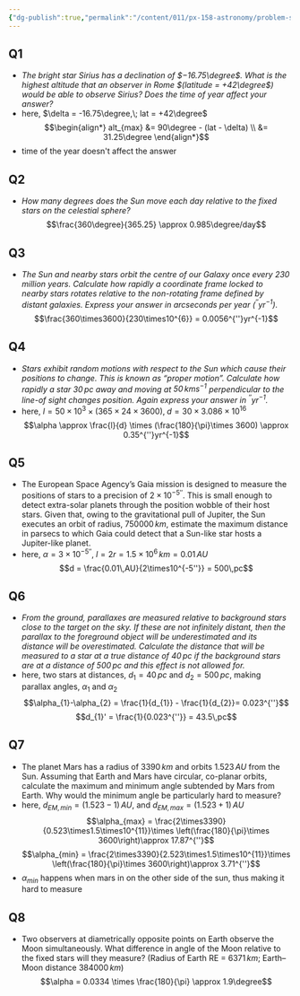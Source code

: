```yaml
---
{"dg-publish":true,"permalink":"/content/011/px-158-astronomy/problem-sheets/px-158-ps-1/","noteIcon":"1","created":"2024-11-25T10:50:32.000+00:00","updated":"2024-11-26T20:12:37.430+00:00"}
---
```


## Q1 
- *The bright star Sirius has a declination of $−16.75\degree$. What is the highest altitude that an observer in Rome $(latitude = +42\degree$) would be able to observe Sirius? Does the time of year affect your answer?*
- here, $\delta = -16.75\degree,\; lat = +42\degree$
$$\begin{align*}
	alt_{max} &= 90\degree - (lat - \delta) \\
	&= 31.25\degree
\end{align*}$$
- time of the year doesn't affect the answer
## Q2
- *How many degrees does the Sun move each day relative to the fixed stars on the celestial sphere?*
$$\frac{360\degree}{365.25} \approx 0.985\degree/day$$
## Q3
- *The Sun and nearby stars orbit the centre of our Galaxy once every 230 million years. Calculate how rapidly a coordinate frame locked to nearby stars rotates relative to the non-rotating frame defined by distant galaxies. Express your answer in arcseconds per year (${} ^{′′}yr^{−1}$).*
$$\frac{360\times3600}{230\times10^{6}} = 0.0056^{''}yr^{-1}$$
## Q4 
- *Stars exhibit random motions with respect to the Sun which cause their positions to change. This is known as “proper motion”. Calculate how rapidly a star $30\,pc$ away and moving at $50\,km s^{−1}$ perpendicular to the line-of sight changes position. Again express your answer in $^{′′}yr^{−1}$.*
- here, ${} l = 50\times10^{3}\times (365\times24\times3600),\; d = 30\times3.086\times10^{16} {}$
$$\alpha \approx \frac{l}{d} \times (\frac{180}{\pi}\times 3600) \approx 0.35^{''}yr^{-1}$$
## Q5
- The European Space Agency’s Gaia mission is designed to measure the positions of stars to a precision of $2\times10^{−5′′}$. This is small enough to detect extra-solar planets through the position wobble of their host stars. Given that, owing to the gravitational pull of Jupiter, the Sun executes an orbit of radius, $750 000\,km$, estimate the maximum distance in parsecs to which Gaia could detect that a Sun-like star hosts a Jupiter-like planet.
- here, $\alpha=3\times10^{-5''},\; l = 2r = 1.5\times10^{6}\,km = 0.01\,AU$
$$d = \frac{0.01\,AU}{2\times10^{-5''}} = 500\,pc$$
## Q6
- *From the ground, parallaxes are measured relative to background stars close to the target on the sky. If these are not infinitely distant, then the parallax to the foreground object will be underestimated and its distance will be overestimated. Calculate the distance that will be measured to a star at a true distance of $40\,pc$ if the background stars are at a distance of $500\,pc$ and this effect is not allowed for.*
- here, two stars at distances, $d_{1}=40\,pc$ and $d_{2}=500\,pc$, making parallax angles, $\alpha_{1}$ and $\alpha_{2}$
$$\alpha_{1}-\alpha_{2} = \frac{1}{d_{1}} - \frac{1}{d_{2}}= 0.023^{''}$$
$$d_{1}' = \frac{1}{0.023^{''}} = 43.5\,pc$$
## Q7
- The planet Mars has a radius of $3390\,km$ and orbits $1.523\,AU$ from the Sun. Assuming that Earth and Mars have circular, co-planar orbits, calculate the maximum and minimum angle subtended by Mars from Earth. Why would the minimum angle be particularly hard to measure?
- here, $d_{EM, min} = (1.523-1)\,AU$, and $d_{EM,max} = (1.523+1)\,AU$
$$\alpha_{max} = \frac{2\times3390}{0.523\times1.5\times10^{11}}\times \left(\frac{180}{\pi}\times 3600\right)\approx 17.87^{''}$$
$$\alpha_{min} = \frac{2\times3390}{2.523\times1.5\times10^{11}}\times \left(\frac{180}{\pi}\times 3600\right)\approx 3.71^{''}$$
- $\alpha_{min}$ happens when mars in on the other side of the sun, thus making it hard to measure
## Q8
- Two observers at diametrically opposite points on Earth observe the Moon simultaneously. What difference in angle of the Moon relative to the fixed stars will they measure? (Radius of Earth RE = ${} 6371\,km {}$; Earth–Moon distance $384000\,km$)
$$\alpha = 0.0334 \times \frac{180}{\pi} \approx 1.9\degree$$
